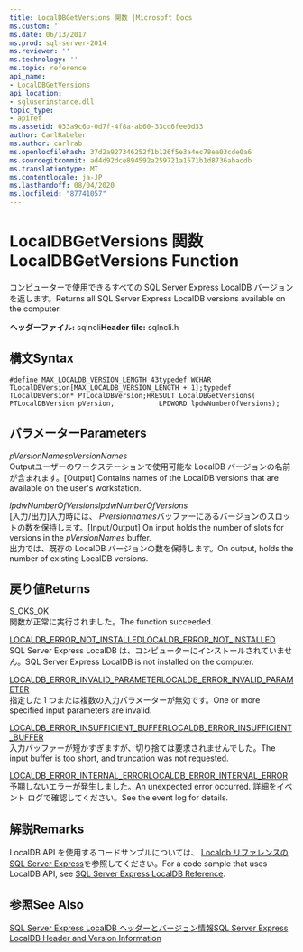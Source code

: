 ```yaml
---
title: LocalDBGetVersions 関数 |Microsoft Docs
ms.custom: ''
ms.date: 06/13/2017
ms.prod: sql-server-2014
ms.reviewer: ''
ms.technology: ''
ms.topic: reference
api_name:
- LocalDBGetVersions
api_location:
- sqluserinstance.dll
topic_type:
- apiref
ms.assetid: 033a9c6b-0d7f-4f8a-ab60-33cd6fee0d33
author: CarlRabeler
ms.author: carlrab
ms.openlocfilehash: 37d2a927346252f1b126f5e3a4ec78ea03cde0a6
ms.sourcegitcommit: ad4d92dce894592a259721a1571b1d8736abacdb
ms.translationtype: MT
ms.contentlocale: ja-JP
ms.lasthandoff: 08/04/2020
ms.locfileid: "87741057"
---
```

# <a name="localdbgetversions-function"></a><span data-ttu-id="b6723-102">LocalDBGetVersions 関数</span><span class="sxs-lookup"><span data-stu-id="b6723-102">LocalDBGetVersions Function</span></span>
  <span data-ttu-id="b6723-103">コンピューターで使用できるすべての SQL Server Express LocalDB バージョンを返します。</span><span class="sxs-lookup"><span data-stu-id="b6723-103">Returns all SQL Server Express LocalDB versions available on the computer.</span></span>  
  
 <span data-ttu-id="b6723-104">**ヘッダーファイル:** sqlncli</span><span class="sxs-lookup"><span data-stu-id="b6723-104">**Header file:** sqlncli.h</span></span>  
  
## <a name="syntax"></a><span data-ttu-id="b6723-105">構文</span><span class="sxs-lookup"><span data-stu-id="b6723-105">Syntax</span></span>  
  
```  
#define MAX_LOCALDB_VERSION_LENGTH 43typedef WCHAR TLocalDBVersion[MAX_LOCALDB_VERSION_LENGTH + 1];typedef TLocalDBVersion* PTLocalDBVersion;HRESULT LocalDBGetVersions(           PTLocalDBVersion pVersion,           LPDWORD lpdwNumberOfVersions);  
```  
  
## <a name="parameters"></a><span data-ttu-id="b6723-106">パラメーター</span><span class="sxs-lookup"><span data-stu-id="b6723-106">Parameters</span></span>  
 <span data-ttu-id="b6723-107">*pVersionNames*</span><span class="sxs-lookup"><span data-stu-id="b6723-107">*pVersionNames*</span></span>  
 <span data-ttu-id="b6723-108">Outputユーザーのワークステーションで使用可能な LocalDB バージョンの名前が含まれます。</span><span class="sxs-lookup"><span data-stu-id="b6723-108">[Output] Contains names of the LocalDB versions that are available on the user's workstation.</span></span>  
  
 <span data-ttu-id="b6723-109">*lpdwNumberOfVersions*</span><span class="sxs-lookup"><span data-stu-id="b6723-109">*lpdwNumberOfVersions*</span></span>  
 <span data-ttu-id="b6723-110">[入力/出力]入力時には、 *Pversionnames*バッファーにあるバージョンのスロットの数を保持します。</span><span class="sxs-lookup"><span data-stu-id="b6723-110">[Input/Output] On input holds the number of slots for versions in the *pVersionNames* buffer.</span></span>   
<span data-ttu-id="b6723-111">出力では、既存の LocalDB バージョンの数を保持します。</span><span class="sxs-lookup"><span data-stu-id="b6723-111">On output, holds the number of existing LocalDB versions.</span></span>  
  
## <a name="returns"></a><span data-ttu-id="b6723-112">戻り値</span><span class="sxs-lookup"><span data-stu-id="b6723-112">Returns</span></span>  
 <span data-ttu-id="b6723-113">S_OK</span><span class="sxs-lookup"><span data-stu-id="b6723-113">S_OK</span></span>  
 <span data-ttu-id="b6723-114">関数が正常に実行されました。</span><span class="sxs-lookup"><span data-stu-id="b6723-114">The function succeeded.</span></span>  
  
 [<span data-ttu-id="b6723-115">LOCALDB_ERROR_NOT_INSTALLED</span><span class="sxs-lookup"><span data-stu-id="b6723-115">LOCALDB_ERROR_NOT_INSTALLED</span></span>](../express-localdb-error-messages/localdb-error-not-installed.md)  
 <span data-ttu-id="b6723-116">SQL Server Express LocalDB は、コンピューターにインストールされていません。</span><span class="sxs-lookup"><span data-stu-id="b6723-116">SQL Server Express LocalDB is not installed on the computer.</span></span>  
  
 [<span data-ttu-id="b6723-117">LOCALDB_ERROR_INVALID_PARAMETER</span><span class="sxs-lookup"><span data-stu-id="b6723-117">LOCALDB_ERROR_INVALID_PARAMETER</span></span>](../express-localdb-error-messages/localdb-error-invalid-parameter.md)  
 <span data-ttu-id="b6723-118">指定した 1 つまたは複数の入力パラメーターが無効です。</span><span class="sxs-lookup"><span data-stu-id="b6723-118">One or more specified input parameters are invalid.</span></span>  
  
 [<span data-ttu-id="b6723-119">LOCALDB_ERROR_INSUFFICIENT_BUFFER</span><span class="sxs-lookup"><span data-stu-id="b6723-119">LOCALDB_ERROR_INSUFFICIENT_BUFFER</span></span>](../express-localdb-error-messages/localdb-error-insufficient-buffer.md)  
 <span data-ttu-id="b6723-120">入力バッファーが短かすぎますが、切り捨ては要求されませんでした。</span><span class="sxs-lookup"><span data-stu-id="b6723-120">The input buffer is too short, and truncation was not requested.</span></span>  
  
 [<span data-ttu-id="b6723-121">LOCALDB_ERROR_INTERNAL_ERROR</span><span class="sxs-lookup"><span data-stu-id="b6723-121">LOCALDB_ERROR_INTERNAL_ERROR</span></span>](../express-localdb-error-messages/localdb-error-internal-error.md)  
 <span data-ttu-id="b6723-122">予期しないエラーが発生しました。</span><span class="sxs-lookup"><span data-stu-id="b6723-122">An unexpected error occurred.</span></span> <span data-ttu-id="b6723-123">詳細をイベント ログで確認してください。</span><span class="sxs-lookup"><span data-stu-id="b6723-123">See the event log for details.</span></span>  
  
## <a name="remarks"></a><span data-ttu-id="b6723-124">解説</span><span class="sxs-lookup"><span data-stu-id="b6723-124">Remarks</span></span>  
 <span data-ttu-id="b6723-125">LocalDB API を使用するコードサンプルについては、 [Localdb リファレンスの SQL Server Express](../sql-server-express-localdb-reference.md)を参照してください。</span><span class="sxs-lookup"><span data-stu-id="b6723-125">For a code sample that uses LocalDB API, see [SQL Server Express LocalDB Reference](../sql-server-express-localdb-reference.md).</span></span>  
  
## <a name="see-also"></a><span data-ttu-id="b6723-126">参照</span><span class="sxs-lookup"><span data-stu-id="b6723-126">See Also</span></span>  
 [<span data-ttu-id="b6723-127">SQL Server Express LocalDB ヘッダーとバージョン情報</span><span class="sxs-lookup"><span data-stu-id="b6723-127">SQL Server Express LocalDB Header and Version Information</span></span>](sql-server-express-localdb-header-and-version-information.md)  
  
  

